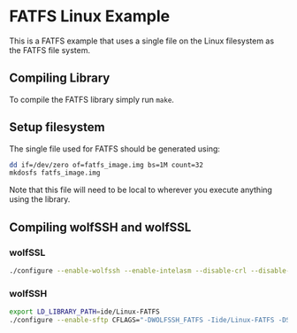 # FATFS Linux Example

This is a FATFS example that uses a single file on the Linux filesystem as the
FATFS file system.

## Compiling Library

To compile the FATFS library simply run `make`.

## Setup filesystem

The single file used for FATFS should be generated using:

```sh
dd if=/dev/zero of=fatfs_image.img bs=1M count=32
mkdosfs fatfs_image.img
```

Note that this file will need to be local to wherever you execute anything using
the library.

## Compiling wolfSSH and wolfSSL

### wolfSSL

```sh
./configure --enable-wolfssh --enable-intelasm --disable-crl --disable-examples --disable-filesystem CFLAGS="-DNO_WOLFSSL_DIR"
```

### wolfSSH

```sh
export LD_LIBRARY_PATH=ide/Linux-FATFS
./configure --enable-sftp CFLAGS="-DWOLFSSH_FATFS -Iide/Linux-FATFS -DSTDIN_FILENO=0 -DPRINTF=printf -lfatfs"
```

